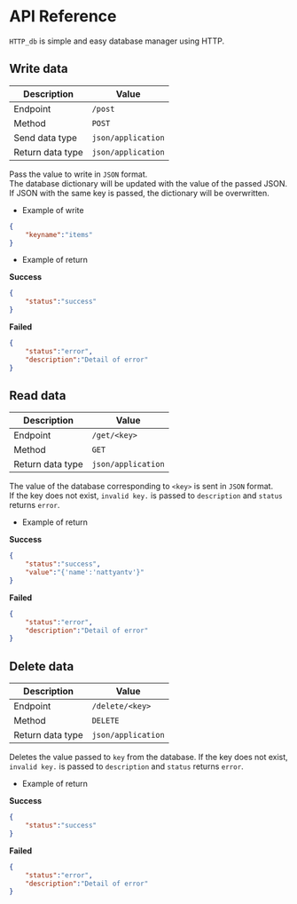 # API Reference
`HTTP_db` is simple and easy database manager using HTTP.

## Write data

Description|Value
---|---
Endpoint|`/post`
Method|`POST`
Send data type|`json/application`
Return data type|`json/application`

Pass the value to write in `JSON` format.  
The database dictionary will be updated with the value of the passed JSON.  
If JSON with the same key is passed, the dictionary will be overwritten.

- Example of write  

```json
{
    "keyname":"items"
}
```


- Example of return  

__Success__

```json
{
    "status":"success"
}
```

__Failed__

```json
{
    "status":"error",
    "description":"Detail of error"
}
```



## Read data

Description|Value
---|---
Endpoint|`/get/<key>`
Method|`GET`
Return data type|`json/application`

The value of the database corresponding to `<key>` is sent in `JSON` format.  
If the key does not exist, `invalid key.` is passed to `description` and `status` returns `error`.

- Example of return  

__Success__

```json
{
    "status":"success",
    "value":"{'name':'nattyantv'}"
}
```

__Failed__

```json
{
    "status":"error",
    "description":"Detail of error"
}
```


## Delete data

Description|Value
---|---
Endpoint|`/delete/<key>`
Method|`DELETE`
Return data type|`json/application`

Deletes the value passed to `key` from the database.
If the key does not exist, `invalid key.` is passed to `description` and `status` returns `error`.

- Example of return  

__Success__

```json
{
    "status":"success"
}
```

__Failed__

```json
{
    "status":"error",
    "description":"Detail of error"
}
```

